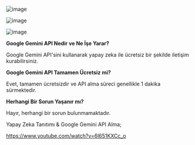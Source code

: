 ![image](https://github.com/user-attachments/assets/9f5db718-a121-49e2-a06f-96a0c776014d)

![image](https://github.com/user-attachments/assets/d694e78d-73f1-4980-bb46-53ab7afd007c)


![image](https://github.com/user-attachments/assets/8ff664d2-5aa0-4ad2-bec3-5b83dd0bfc0d)



**Google Gemini API Nedir ve Ne İşe Yarar?**

Google Gemini API'sini kullanarak yapay zeka ile ücretsiz bir şekilde iletişim kurabilirsiniz.

**Google Gemini API Tamamen Ücretsiz mi?**

Evet, tamamen ücretsizdir ve API alma süreci genellikle 1 dakika sürmektedir.

**Herhangi Bir Sorun Yaşanır mı?**

Hayır, herhangi bir sorun bulunmamaktadır.

Yapay Zeka Tanıtımı & Google Gemini API Alma;

https://www.youtube.com/watch?v=6l651KXCc_o
